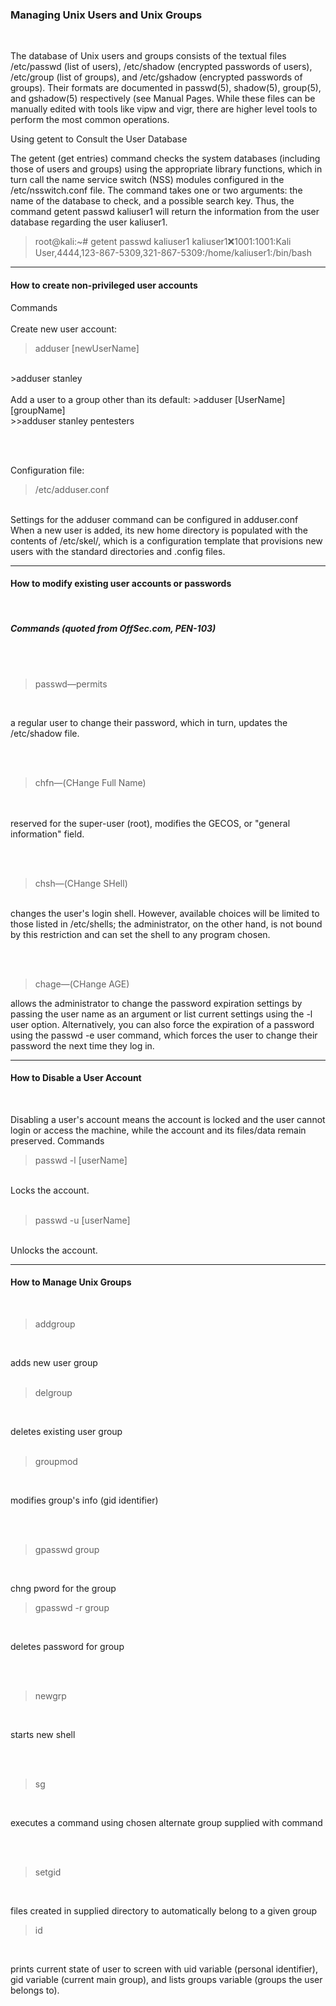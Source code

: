 ### Managing Unix Users and Unix Groups

</br>

The database of Unix users and groups consists of the textual files /etc/passwd (list of users), /etc/shadow (encrypted passwords of users), /etc/group (list of groups), and /etc/gshadow (encrypted passwords of groups). Their formats are documented in passwd(5), shadow(5), group(5), and gshadow(5) respectively (see Manual Pages. While these files can be manually edited with tools like vipw and vigr, there are higher level tools to perform the most common operations.

Using getent to Consult the User Database

The getent (get entries) command checks the system databases (including those of users and groups) using the appropriate library functions, which in turn call the name service switch (NSS) modules configured in the /etc/nsswitch.conf file. The command takes one or two arguments: the name of the database to check, and a possible search key. Thus, the command getent passwd kaliuser1 will return the information from the user database regarding the user kaliuser1.

>root@kali:~# getent passwd kaliuser1
kaliuser1:x:1001:1001:Kali User,4444,123-867-5309,321-867-5309:/home/kaliuser1:/bin/bash


----


#### How to create non-privileged user accounts

Commands
</br></br>
Create new user account:
>adduser [newUserName]
</br>
>adduser stanley
</br></br>
Add a user to a group other than its default:
>adduser [UserName] [groupName]
</br>
>>adduser stanley pentesters

</br></br>

Configuration file:
>/etc/adduser.conf
</br>
Settings for the adduser command can be configured in adduser.conf
</br>
When a new user is added, its new home directory is populated with the contents of  /etc/skel/, which is a configuration template that provisions new users with the standard directories and .config files.


-------

#### How to modify existing user accounts or passwords

</br>

##### Commands (quoted from OffSec.com, PEN-103)

</br></br>
>passwd—permits
</br>

a regular user to change their password, which in turn, updates the /etc/shadow file.

</br></br>

>chfn—(CHange Full Name)

</br></br>
reserved for the super-user (root), modifies the GECOS, or "general information" field.

</br></br>

>chsh—(CHange SHell)

</br>
changes the user's login shell. However, available choices will be limited to those listed in /etc/shells; the administrator, on the other hand, is not bound by this restriction and can set the shell to any program chosen.

</br></br>
>chage—(CHange AGE)

allows the administrator to change the password expiration settings by passing the user name as an argument or list current settings using the -l user option. Alternatively, you can also force the expiration of a password using the passwd -e user command, which forces the user to change their password the next time they log in.
</br>

----


#### How to Disable a User Account

</br>

Disabling a user's account means the account is locked and the user cannot login or access the machine, while the account and its files/data remain preserved.
Commands

>passwd -l [userName]

</br>
Locks the account.
</br></br>

>passwd -u [userName]

</br>
Unlocks the account.

-------


#### How to Manage Unix Groups

</br>

>addgroup
</br>

adds new user group
</br></br>

>delgroup
</br>

deletes existing user group
</br></br>

>groupmod
</br>

modifies group's info (gid identifier)

</br></br>

>gpasswd group
</br>

chng pword for the group

>gpasswd -r group
</br>

deletes password for group

</br></br>

>newgrp
</br>

starts new shell

</br></br>

>sg
</br>

executes a command using chosen alternate group supplied with command

</br></br>

>setgid
</br>

files created in supplied directory to automatically belong to a given group

>id
</br>

prints current state of user to screen with uid variable (personal identifier), gid variable (current main group), and lists groups variable  (groups the user belongs to).
